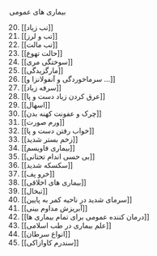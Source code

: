 بیماری های عمومی

20. [[تب زیاد]]
21. [[تب و لرز]]
22. [[تب مالت]]
23. [[حالت تهوع]]
24. [[سوختگی مری]]
25. [[مارگزیدگی]]
26. [[سرماخوردگی و آنفولانزا و ...]]
27. [[سرفه زیاد]]
28. [[عرق کردن زیاد دست و پا]]
29. [[اسهال]]
30. [[چرک و عفونت کهنه بدن]]
31. [[ورم صورت]]
32. [[خواب رفتن دست و پا]]
33. [[زخم بستر شدید]]
34. [[بیماری فاویسم]]
35. [[بی حسی اندام تحتانی]]
36. [[سکسکه شدید]]
37. [[خرو پف]]
38. [[بیماری های اخلاقی]]
39. [[تبخال]]
40. [[سرمای شدید در ناحیه کمر به پایین]]
41. [[آبریزش مداوم بینی]]
42. [[درمان کننده عمومی برای تمام بیماری ها]]
43. [[علم بیماری در طب اسلامی]]
44. [[انواع سرطان]]
45. [[سندرم کاوازاکی]]
